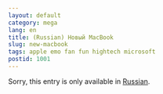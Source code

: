 ```yaml
---
layout: default
category: mega
lang: en
title: (Russian) Новый MacBook
slug: new-macbook
tags: apple emo fan fun hightech microsoft 
postid: 1001
---
```

<p>Sorry, this entry is only available in <a href="/mega/export/getposts.php">Russian</a>.</p>